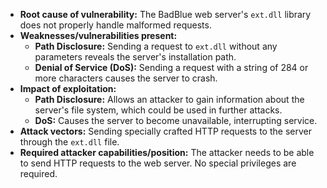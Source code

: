 - **Root cause of vulnerability:** The BadBlue web server's `ext.dll` library does not properly handle malformed requests.
- **Weaknesses/vulnerabilities present:**
    - **Path Disclosure:** Sending a request to `ext.dll` without any parameters reveals the server's installation path.
    - **Denial of Service (DoS):** Sending a request with a string of 284 or more characters causes the server to crash.
- **Impact of exploitation:**
    - **Path Disclosure:** Allows an attacker to gain information about the server's file system, which could be used in further attacks.
    - **DoS:** Causes the server to become unavailable, interrupting service.
- **Attack vectors:** Sending specially crafted HTTP requests to the server through the `ext.dll` file.
- **Required attacker capabilities/position:** The attacker needs to be able to send HTTP requests to the web server. No special privileges are required.